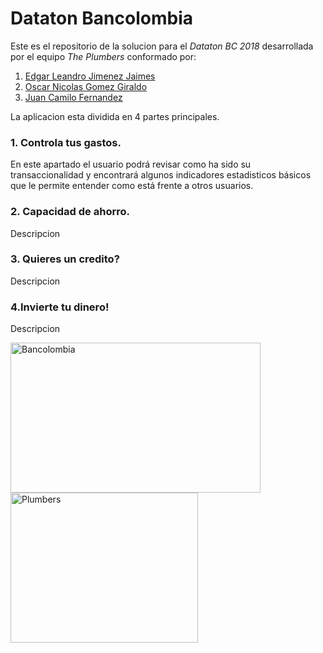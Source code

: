 # Dataton Bancolombia

Este es el repositorio de la solucion para el *_Dataton BC 2018_* desarrollada por el equipo *_The Plumbers_* conformado por:

1. [Edgar Leandro Jimenez Jaimes](https://github.com/eljimenezj)
2. [Oscar Nicolas Gomez Giraldo](https://github.com/nicolasggiraldo)
3. [Juan Camilo Fernandez](https://github.com/jcfernandezp) 

La aplicacion esta dividida en 4 partes principales.

### 1. Controla tus gastos.

En este apartado el usuario podrá revisar como ha sido su transaccionalidad y encontrará algunos indicadores estadisticos básicos que le permite entender como está frente a otros usuarios.

### 2. Capacidad de ahorro.

Descripcion

### 3. Quieres un credito?

Descripcion

### 4.Invierte tu dinero!

Descripcion


<img src="https://www.grupobancolombia.com/wps/wcm/connect/050251d9-15cc-48a1-8b81-0b94a79b3282/logo-bancolombia.png?MOD=AJPERES&CACHEID=ROOTWORKSPACE-050251d9-15cc-48a1-8b81-0b94a79b3282-men-kU7" alt="Bancolombia" width="400" height="240"/> <img src="https://png2.kisspng.com/sh/3ba3ea652870af325905a191557adfc5/L0KzQYm3V8A0N6t0fpH0aYP2gLBuTfFlaZ9mReVALYTog7r6ggQueJ16hdRucj38grbwkr1mdl5Aed13LXnveX79gfxtbZt0ReJ1dX3ldcP6TcVjO5M3eaoBMUSzcYOATsUyOmQ1SKg9MUW2QIe3VME3PmE9SqM3cH7q/kisspng-adana-su-tesisat-plumber-yreir-en-yakn-ili-vallejo-plumbers-5b3b2a86140a27.5123006415306041660821.png" alt="Plumbers" width="300" height="240"/>

